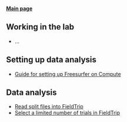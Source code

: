 **[Main page](https://github.com/natmegsweden/NatMEG_Wiki/wiki)**


## Working in the lab
* ...
## Setting up data analysis
* [Guide for setting up Freesurfer on Compute](https://github.com/natmegsweden/NatMEG_Wiki/wiki/Guide-for-setting-up-Freesurfer-on-Compute)
## Data analysis
* [Read split files into FieldTrip](https://github.com/natmegsweden/NatMEG_Wiki/wiki/Read-split-files-into-FieldTrip)
* [Select a limited number of trials in FieldTrip](https://github.com/natmegsweden/NatMEG_Wiki/wiki/Select-limited-number-of-trials-in-FieldTrip)